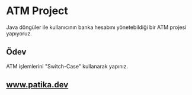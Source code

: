 # ATM Project
Java döngüler ile kullanıcının banka hesabını yönetebildiği bir ATM projesi yapıyoruz.
## Ödev
ATM işlemlerini "Switch-Case" kullanarak yapınız.

## www.patika.dev